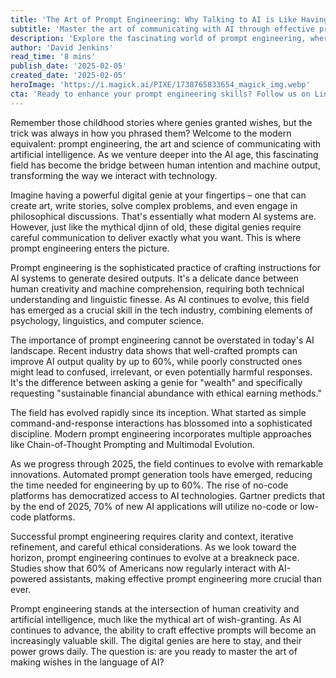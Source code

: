 ```yaml
---
title: 'The Art of Prompt Engineering: Why Talking to AI is Like Having a Digital Genie'
subtitle: 'Master the art of communicating with AI through effective prompt engineering'
description: 'Explore the fascinating world of prompt engineering, where crafting the perfect instructions for AI systems is akin to mastering the art of wish-making with digital genies. Learn how this emerging field combines technical expertise with creative intuition to unlock the full potential of artificial intelligence.'
author: 'David Jenkins'
read_time: '8 mins'
publish_date: '2025-02-05'
created_date: '2025-02-05'
heroImage: 'https://i.magick.ai/PIXE/1738765833654_magick_img.webp'
cta: 'Ready to enhance your prompt engineering skills? Follow us on LinkedIn for daily insights, expert tips, and the latest developments in AI communication techniques!'
---
```


Remember those childhood stories where genies granted wishes, but the trick was always in how you phrased them? Welcome to the modern equivalent: prompt engineering, the art and science of communicating with artificial intelligence. As we venture deeper into the AI age, this fascinating field has become the bridge between human intention and machine output, transforming the way we interact with technology.

Imagine having a powerful digital genie at your fingertips – one that can create art, write stories, solve complex problems, and even engage in philosophical discussions. That's essentially what modern AI systems are. However, just like the mythical djinn of old, these digital genies require careful communication to deliver exactly what you want. This is where prompt engineering enters the picture.

Prompt engineering is the sophisticated practice of crafting instructions for AI systems to generate desired outputs. It's a delicate dance between human creativity and machine comprehension, requiring both technical understanding and linguistic finesse. As AI continues to evolve, this field has emerged as a crucial skill in the tech industry, combining elements of psychology, linguistics, and computer science.

The importance of prompt engineering cannot be overstated in today's AI landscape. Recent industry data shows that well-crafted prompts can improve AI output quality by up to 60%, while poorly constructed ones might lead to confused, irrelevant, or even potentially harmful responses. It's the difference between asking a genie for "wealth" and specifically requesting "sustainable financial abundance with ethical earning methods."

The field has evolved rapidly since its inception. What started as simple command-and-response interactions has blossomed into a sophisticated discipline. Modern prompt engineering incorporates multiple approaches like Chain-of-Thought Prompting and Multimodal Evolution.

As we progress through 2025, the field continues to evolve with remarkable innovations. Automated prompt generation tools have emerged, reducing the time needed for engineering by up to 60%. The rise of no-code platforms has democratized access to AI technologies. Gartner predicts that by the end of 2025, 70% of new AI applications will utilize no-code or low-code platforms.

Successful prompt engineering requires clarity and context, iterative refinement, and careful ethical considerations. As we look toward the horizon, prompt engineering continues to evolve at a breakneck pace. Studies show that 60% of Americans now regularly interact with AI-powered assistants, making effective prompt engineering more crucial than ever.

Prompt engineering stands at the intersection of human creativity and artificial intelligence, much like the mythical art of wish-granting. As AI continues to advance, the ability to craft effective prompts will become an increasingly valuable skill. The digital genies are here to stay, and their power grows daily. The question is: are you ready to master the art of making wishes in the language of AI?